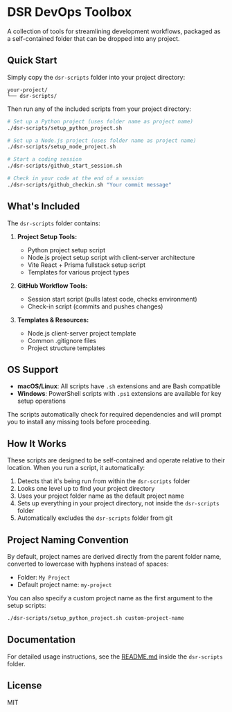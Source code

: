 # DSR DevOps Toolbox

A collection of tools for streamlining development workflows, packaged as a self-contained folder that can be dropped into any project.

## Quick Start

Simply copy the `dsr-scripts` folder into your project directory:

```
your-project/
└── dsr-scripts/
```

Then run any of the included scripts from your project directory:

```bash
# Set up a Python project (uses folder name as project name)
./dsr-scripts/setup_python_project.sh

# Set up a Node.js project (uses folder name as project name)
./dsr-scripts/setup_node_project.sh

# Start a coding session
./dsr-scripts/github_start_session.sh

# Check in your code at the end of a session
./dsr-scripts/github_checkin.sh "Your commit message"
```

## What's Included

The `dsr-scripts` folder contains:

1. **Project Setup Tools:**
   - Python project setup script
   - Node.js project setup script with client-server architecture
   - Vite React + Prisma fullstack setup script
   - Templates for various project types

2. **GitHub Workflow Tools:**
   - Session start script (pulls latest code, checks environment)
   - Check-in script (commits and pushes changes)

3. **Templates & Resources:**
   - Node.js client-server project template
   - Common .gitignore files
   - Project structure templates

## OS Support

- **macOS/Linux**: All scripts have `.sh` extensions and are Bash compatible
- **Windows**: PowerShell scripts with `.ps1` extensions are available for key setup operations

The scripts automatically check for required dependencies and will prompt you to install any missing tools before proceeding.

## How It Works

These scripts are designed to be self-contained and operate relative to their location. When you run a script, it automatically:

1. Detects that it's being run from within the `dsr-scripts` folder
2. Looks one level up to find your project directory
3. Uses your project folder name as the default project name
4. Sets up everything in your project directory, not inside the `dsr-scripts` folder
5. Automatically excludes the `dsr-scripts` folder from git

## Project Naming Convention

By default, project names are derived directly from the parent folder name, converted to lowercase with hyphens instead of spaces:

- Folder: `My Project`
- Default project name: `my-project`

You can also specify a custom project name as the first argument to the setup scripts:

```bash
./dsr-scripts/setup_python_project.sh custom-project-name
```

## Documentation

For detailed usage instructions, see the [README.md](./dsr-scripts/README.md) inside the `dsr-scripts` folder.

## License

MIT